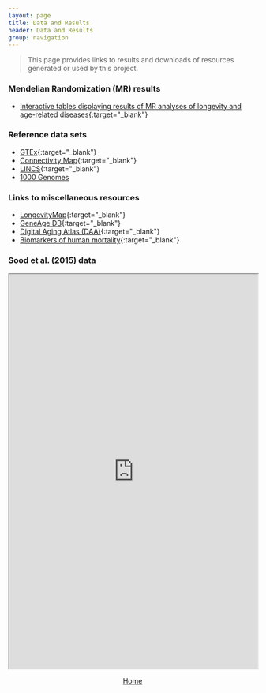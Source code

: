 ```yaml
---
layout: page
title: Data and Results
header: Data and Results
group: navigation
---
```


> This page provides links to results and downloads of resources generated or used by this project. 

### Mendelian Randomization (MR) results

* [Interactive tables displaying results of MR analyses of longevity and age-related diseases](http://www.longevitygenomics.org/results){:target="_blank"}

### Reference data sets

* [GTEx](http://www.gtexportal.org/home/){:target="_blank"}
* [Connectivity Map](https://www.broadinstitute.org/cmap/){:target="_blank"}
* [LINCS](http://www.lincsproject.org/data/){:target="_blank"}
* [1000 Genomes](http://1000genomes.org)

### Links to miscellaneous resources

* [LongevityMap](http://genomics.senescence.info/longevity){:target="_blank"}
* [GeneAge DB](http://genomics.senescence.info/genes/){:target="_blank"}
* [Digital Aging Atlas (DAA)](http://ageing-map.org){:target="_blank"} 
* [Biomarkers of human mortality](http://mortalitypredictors.org/){:target="_blank"} 

### <a name="Sood150"></a> Sood et al. (2015) data 

<iframe width='100%' height='800' src="https://docs.google.com/spreadsheets/d/1sQS4yuAK1S40_oxFKiRbDys2RgVRAGkGAKs7QAxrV80/pubhtml?widget=true&amp;headers=false"></iframe>



<br>
<p align="center"> 
  <a href="{{ site.baseurl }}/">Home</a> 
</p>

